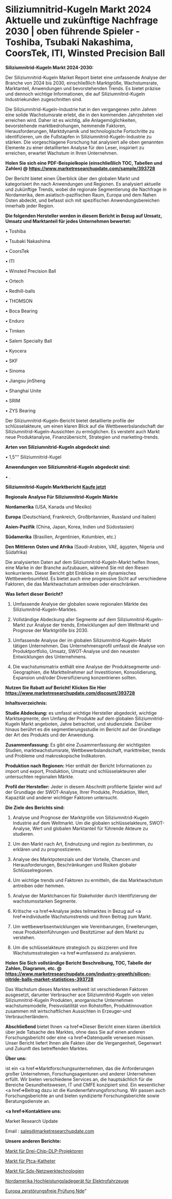 # Siliziumnitrid-Kugeln Markt 2024 Aktuelle und zukünftige Nachfrage 2030 | oben führende Spieler - Toshiba, Tsubaki Nakashima, CoorsTek, ITI, Winsted Precision Ball

<strong>Siliziumnitrid-Kugeln Markt 2024-2030:</strong>

Der Siliziumnitrid-Kugeln Market Report bietet eine umfassende Analyse der Branche von 2024 bis 2030, einschließlich Marktgröße, Wachstumsrate, Marktanteil, Anwendungen und bevorstehenden Trends. Es bietet präzise und dennoch wichtige Informationen, die auf Siliziumnitrid-Kugeln Industriekunden zugeschnitten sind.

Die Siliziumnitrid-Kugeln-Industrie hat in den vergangenen zehn Jahren eine solide Wachstumsrate erlebt, die in den kommenden Jahrzehnten viel erreichen wird. Daher ist es wichtig, alle Anlagemöglichkeiten, bevorstehende marktbedrohungen, hemmende Faktoren, Herausforderungen, Marktdynamik und technologische Fortschritte zu identifizieren, um die Fußstapfen in Siliziumnitrid-Kugeln-Industrie zu stärken. Die vorgeschlagene Forschung hat analysiert alle oben genannten Elemente zu einer detaillierten Analyse für den Leser, inspiriert zu erreichen, erwartet Wachstum in Ihren Unternehmen.

<strong>Holen Sie sich eine PDF-Beispielkopie (einschließlich TOC, Tabellen und Zahlen) @
</strong><strong><a href=https://www.marketresearchupdate.com/sample/393728><strong>https://www.marketresearchupdate.com/sample/393728</u></font></a></strong></strong>

Der Bericht bietet einen Überblick über den globalen Markt und kategorisiert ihn nach Anwendungen und Regionen. Es analysiert aktuelle und zukünftige Trends, wobei die regionale Segmentierung die Nachfrage in Nordamerika, dem asiatisch-pazifischen Raum, Europa und dem Nahen Osten abdeckt, und befasst sich mit spezifischen Anwendungsbereichen innerhalb jeder Region.

<strong>Die folgenden Hersteller werden in diesem Bericht in Bezug auf Umsatz, Umsatz und Marktanteil für jedes Unternehmen bewertet:</strong>

• Toshiba

• Tsubaki Nakashima

• CoorsTek

• ITI

• Winsted Precision Ball

• Ortech

• Redhill-balls

• THOMSON

• Boca Bearing

• Enduro

• Timken

• Salem Specialty Ball

• Kyocera

• SKF

• Sinoma

• Jiangsu jinSheng

• Shanghai Unite

• SRIM

• ZYS Bearing

Der Siliziumnitrid-Kugeln-Bericht bietet detaillierte profile der schlüsselakteure, um einen klaren Blick auf die Wettbewerbslandschaft der Siliziumnitrid-Kugeln-Aussichten zu ermöglichen. Es versteht auch Markt neue Produktanalyse, Finanzübersicht, Strategien und marketing-trends.

<strong>Arten von Siliziumnitrid-Kugeln abgedeckt sind:</strong>

• 1,5"" Siliziumnitrid-Kugel

<strong>Anwendungen von Siliziumnitrid-Kugeln abgedeckt sind:</strong>

• .

<strong>Siliziumnitrid-Kugeln Marktbericht <a href=https://www.marketresearchupdate.com/buynow/393728>Kaufe jetzt</a></strong>

<strong>Regionale Analyse Für Siliziumnitrid-Kugeln Märkte</strong>

<strong>Nordamerika</strong> (USA, Kanada und Mexiko)

<strong>Europa</strong> (Deutschland, Frankreich, Großbritannien, Russland und Italien)

<strong>Asien-Pazifik</strong> (China, Japan, Korea, Indien und Südostasien)

<strong>Südamerika</strong> (Brasilien, Argentinien, Kolumbien, etc.)

<strong>Den Mittleren</strong> <strong>Osten und Afrika</strong> (Saudi-Arabien, VAE, ägypten, Nigeria und Südafrika)

Die analysierten Daten auf dem Siliziumnitrid-Kugeln-Markt helfen Ihnen, eine Marke in der Branche aufzubauen, während Sie mit den Riesen konkurrieren. Dieser Bericht gibt Einblicke in ein dynamisches Wettbewerbsumfeld. Es bietet auch eine progressive Sicht auf verschiedene Faktoren, die das Marktwachstum antreiben oder einschränken.

<strong>Was liefert dieser Bericht?</strong>

1. Umfassende Analyse der globalen sowie regionalen Märkte des Siliziumnitrid-Kugeln-Marktes.

2. Vollständige Abdeckung aller Segmente auf dem Siliziumnitrid-Kugeln-Markt zur Analyse der trends, Entwicklungen auf dem Weltmarkt und Prognose der Marktgröße bis 2030.

3. Umfassende Analyse der im globalen Siliziumnitrid-Kugeln-Markt tätigen Unternehmen. Das Unternehmensprofil umfasst die Analyse von Produktportfolio, Umsatz, SWOT-Analyse und den neuesten Entwicklungen des Unternehmens.

4. Die wachstumsmatrix enthält eine Analyse der Produktsegmente und-Geographien, die Marktteilnehmer auf Investitionen, Konsolidierung, Expansion und/oder Diversifizierung konzentrieren sollten.

<strong>Nutzen Sie Rabatt auf Bericht! Klicken Sie Hier
</strong><strong><a href=https://www.marketresearchupdate.com/discount/393728>https://www.marketresearchupdate.com/discount/393728</b></u></font></strong></a>

<strong>Inhaltsverzeichnis:</strong>

<strong>Studie Abdeckung:</strong> es umfasst wichtige Hersteller abgedeckt, wichtige Marktsegmente, den Umfang der Produkte auf dem globalen Siliziumnitrid-Kugeln Markt angeboten, Jahre betrachtet, und studienziele. Darüber hinaus berührt es die segmentierungsstudie im Bericht auf der Grundlage der Art des Produkts und der Anwendung.

<strong>Zusammenfassung:</strong> Es gibt eine Zusammenfassung der wichtigsten Studien, marktwachstumsrate, Wettbewerbslandschaft, markttreiber, trends und Probleme und makroskopische Indikatoren.

<strong>Produktion nach Regionen:</strong> Hier enthält der Bericht Informationen zu import und export, Produktion, Umsatz und schlüsselakteuren aller untersuchten regionalen Märkte.

<strong>Profil der Hersteller:</strong> Jeder in diesem Abschnitt profilierte Spieler wird auf der Grundlage der SWOT-Analyse, Ihrer Produkte, Produktion, Wert, Kapazität und anderer wichtiger Faktoren untersucht.

<strong>Die Ziele des Berichts sind:</strong>

1) Analyse und Prognose der Marktgröße von Siliziumnitrid-Kugeln Industrie auf dem Weltmarkt.
Um die globalen schlüsselakteure, SWOT-Analyse, Wert und globalen Marktanteil für führende Akteure zu studieren.

2) Um den Markt nach Art, Endnutzung und region zu bestimmen, zu erklären und zu prognostizieren.

3) Analyse des Marktpotenzials und der Vorteile, Chancen und Herausforderungen, Beschränkungen und Risiken globaler Schlüsselregionen.

4) Um wichtige trends und Faktoren zu ermitteln, die das Marktwachstum antreiben oder hemmen.

5) Analyse der Marktchancen für Stakeholder durch Identifizierung der wachstumsstarken Segmente.

6) Kritische <a href=>Analyse</a> jedes teilmarktes in Bezug auf <a href=>individuelle</a> Wachstumstrends und Ihren Beitrag zum Markt.

7) Um wettbewerbsentwicklungen wie Vereinbarungen, Erweiterungen, neue Produkteinführungen und Besitztümer auf dem Markt zu verstehen.

8) Um die schlüsselakteure strategisch zu skizzieren und Ihre Wachstumsstrategien <a href=>umfassend</a> zu analysieren.

<strong>Holen Sie Sich vollständige Bericht Beschreibung, TOC, Tabelle der Zahlen, Diagramm, etc. @ </strong><strong><a href=https://www.marketresearchupdate.com/industry-growth/silicon-nitride-balls-market-statistices-393728>https://www.marketresearchupdate.com/industry-growth/silicon-nitride-balls-market-statistices-393728</a></font></strong>

Das Wachstum dieses Marktes weltweit ist verschiedenen Faktoren ausgesetzt, darunter Verbraucher ace Siliziumnitrid-Kugeln von vielen Siliziumnitrid-Kugeln Produkten, anorganische Unternehmen wachstumsmodelle, Preisvolatilität von Rohstoffen, Produktinnovation zusammen mit wirtschaftlichen Aussichten in Erzeuger-und Verbraucherländern.

<strong>Abschließend</strong> bietet Ihnen <a href=>Dieser</a> Bericht einen klaren überblick über jede Tatsache des Marktes, ohne dass Sie auf einen anderen Forschungsbericht oder eine <a href=>Datenquelle</a> verweisen müssen. Unser Bericht liefert Ihnen alle Fakten über die Vergangenheit, Gegenwart und Zukunft des betreffenden Marktes.

<strong>Über uns:</strong>

 ist ein <a href=>Marktfors</a>chungsunternehmen, das die Anforderungen großer Unternehmen, Forschungsagenturen und anderer Unternehmen erfüllt. Wir bieten verschiedene Services an, die hauptsächlich für die Bereiche Gesundheitswesen, IT und CMFE konzipiert sind. Ein wesentlicher <a href=>Beitrag</a> dazu ist die Kundenerfahrungsforschung. Wir passen auch Forschungsberichte an und bieten syndizierte Forschungsberichte sowie Beratungsdienste an.

<strong><a href=>Kontaktiere uns:</a></strong>

Market Research Update

Email : sales@marketresearchupdate.com

<strong>Unsere anderen Berichte:</strong>

<a href=https://www.linkedin.com/pulse/three-chip-dlp-projector-market-2023-what-factors>Markt für Drei-Chip-DLP-Projektoren</a>

<a href=https://www.linkedin.com/pulse/ptca-catheters-market-size-trends-consumption>Markt für Ptca-Katheter</a>

<a href=https://www.linkedin.com/pulse/sdx-networking-technologies-market-report-2023-top-company>Markt für Sdx-Netzwerktechnologien</a>

<a href=https://www.linkedin.com/pulse/north-america-high-power-charger-electric-vehicle>Nordamerika Hochleistungsladegerät für Elektrofahrzeuge</a>

<a href=https://www.linkedin.com/pulse/europe-nondestructive-examination-nde>Europa zerstörungsfreie Prüfung Nde</a>"
